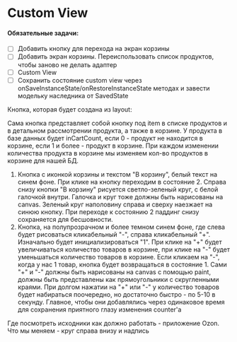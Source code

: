 # Custom View

#### Обязательные задачи:


- [ ] Добавить кнопку для перехода на экран корзины
- [ ] Добавить экран корзины. Переиспользовать список продуктов, чтобы заново не делать адаптер
- [ ] Custom View
- [ ] Сохранить состояние custom view через onSaveInstanceState/onRestoreInstanceState методах и завести модельку наследника от SavedState

Кнопка, которая будет создана из layout:

Сама кнопка представляет собой кнопку под item в списке продуктов и в детальном рассмотрении продукта, а также в корзине.
У продукта в базе данных будет inCartCount, если 0 - продукт не находится в корзине, если 1 и более - продукт в корзине. При каждом изменении количества продукта в корзине мы изменяем кол-во продуктов в корзине для нашей БД.

1. Кнопка с иконкой корзины и текстом "В корзину", белый текст на синем фоне. При клике на кнопку переходим в состояние 2. Справа снизу кнопки "В корзину" рисуется светло-зеленый круг, с белой галочкой внутри. Галочка и круг тоже должны быть нарисованы на canvas. Зеленый круг наполовину справа и сверху наезжает на синюю кнопку. При переходе к состоянию 2 паддинг снизу сохраняется для бесшовности.
2. Кнопка, на полупрозрачном и более темном синем фоне, где слева будет рисоваться кликабельный "-", справа кликабельный "+". Изначально будет инициализироваться "1". При клике на "+" будет увеличиваться количество товаров в корзине, при клике на "-" будет уменьшаться количество товаров в корзине. Если кликаем на "-", когда у нас 1 товар, кнопка будет возвращаться в состояние 1. Сами "+" и "-" должны быть нарисованы на canvas с помощью paint, должны быть представлены как прямоугольники с скругленными краями. При долгом нажатии на "+" или "-" у количество товаров будет набираться поочередно, но достаточно быстро - по 5-10 в секунду. Главное, чтобы они добавлялись через одинаковое время для сохранения приятного глазу изменения counter'а 

Где посмотреть исходники как должно работать - приложение Ozon. Что мы меняем - круг справа внизу и надпись
